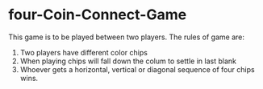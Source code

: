 # four-Coin-Connect-Game
This game is to be played between two players.
The rules of game are: 
1. Two players have different color chips
2. When playing chips will fall down the colum to settle in last blank
3. Whoever gets a horizontal, vertical or diagonal sequence of four chips wins.
